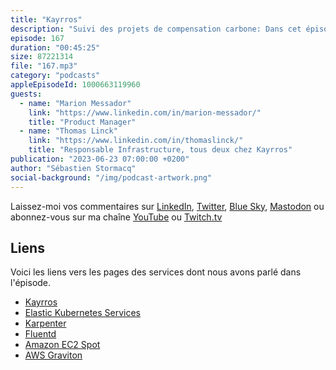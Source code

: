 ```yaml
---
title: "Kayrros"
description: "Suivi des projets de compensation carbone: Dans cet épisode nous parlons de technologie et d'environnement. Comment mesurer l’impact de l’activité humaine sur l'environnement. Comment les images satellites, l’IA et le cloud impactent nos decisions et nos investissements dans les projets de reforestation ou de compensation carbone. On parle aussi de Kubernetes, quel est le gap entre le petit cluster de test ou de prototype et arriver à gérer un cluster qui lance des millions de pods en production ? Sans divulgacher, les thèmes sont la sécurité, le logging, le monitoring et l'intégration continue."
episode: 167
duration: "00:45:25"
size: 87221314
file: "167.mp3"
category: "podcasts"
appleEpisodeId: 1000663119960
guests:
  - name: "Marion Messador"
    link: "https://www.linkedin.com/in/marion-messador/"
    title: "Product Manager"
  - name: "Thomas Linck"
    link: "https://www.linkedin.com/in/thomaslinck/"
    title: "Responsable Infrastructure, tous deux chez Kayrros"
publication: "2023-06-23 07:00:00 +0200"
author: "Sébastien Stormacq"
social-background: "/img/podcast-artwork.png"
---
```


Laissez-moi vos commentaires sur [LinkedIn](https://www.linkedin.com/in/sebastienstormacq/), [Twitter](https://twitter.com/sebsto), [Blue Sky](https://bsky.app/profile/sebsto.bsky.social), [Mastodon](https://awscommunity.social/@sebsto) ou abonnez-vous sur ma chaîne [YouTube](https://www.youtube.com/sebsto) ou [Twitch.tv](https://www.twitch.tv/sebAWS)

## Liens

Voici les liens vers les pages des services dont nous avons parlé dans l'épisode.

- [Kayrros](https://www.kayrros.com/)
- [Elastic Kubernetes Services](https://docs.aws.amazon.com/eks/latest/userguide/what-is-eks.html)
- [Karpenter](https://karpenter.sh/)
- [Fluentd](https://www.fluentd.org/)
- [Amazon EC2 Spot](https://aws.amazon.com/ec2/spot/)
- [AWS Graviton](https://aws.amazon.com/ec2/graviton/)
